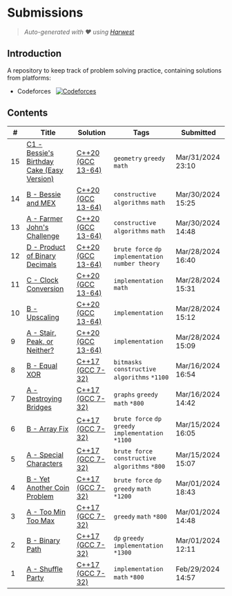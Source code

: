 Submissions
======================
> *Auto-generated with ❤ using [Harwest](https://github.com/nileshsah/harwest-tool)*

## Introduction

A repository to keep track of problem solving practice, containing solutions from platforms:
* Codeforces &nbsp; [![Codeforces](https://run.kaist.ac.kr/badges/codeforces/isym444.svg)](https://codeforces.com/profile/isym444)


## Contents

| # | Title | Solution | Tags | Submitted |
|---| ----- | -------- | ---- | --------- |
15 | [C1 - Bessie's Birthday Cake (Easy Version)](https://codeforces.com/contest/1942/problem/C1) | [C++20 (GCC 13-64)](./codeforces/1942/C1.cpp) | `geometry` `greedy` `math` | Mar/31/2024 23:10 | 
14 | [B - Bessie and MEX](https://codeforces.com/contest/1942/problem/B) | [C++20 (GCC 13-64)](./codeforces/1942/B.cpp) | `constructive algorithms` `math` | Mar/30/2024 15:25 | 
13 | [A - Farmer John's Challenge](https://codeforces.com/contest/1942/problem/A) | [C++20 (GCC 13-64)](./codeforces/1942/A.cpp) | `constructive algorithms` `math` | Mar/30/2024 14:48 | 
12 | [D - Product of Binary Decimals](https://codeforces.com/contest/1950/problem/D) | [C++20 (GCC 13-64)](./codeforces/1950/D.cpp) | `brute force` `dp` `implementation` `number theory` | Mar/28/2024 16:40 | 
11 | [C - Clock Conversion](https://codeforces.com/contest/1950/problem/C) | [C++20 (GCC 13-64)](./codeforces/1950/C.cpp) | `implementation` `math` | Mar/28/2024 15:31 | 
10 | [B - Upscaling](https://codeforces.com/contest/1950/problem/B) | [C++20 (GCC 13-64)](./codeforces/1950/B.cpp) | `implementation` | Mar/28/2024 15:12 | 
9 | [A - Stair, Peak, or Neither?](https://codeforces.com/contest/1950/problem/A) | [C++20 (GCC 13-64)](./codeforces/1950/A.cpp) | `implementation` | Mar/28/2024 15:09 | 
8 | [B - Equal XOR](https://codeforces.com/contest/1944/problem/B) | [C++17 (GCC 7-32)](./codeforces/1944/B.cpp) | `bitmasks` `constructive algorithms` `*1100` | Mar/16/2024 16:54 | 
7 | [A - Destroying Bridges](https://codeforces.com/contest/1944/problem/A) | [C++17 (GCC 7-32)](./codeforces/1944/A.cpp) | `graphs` `greedy` `math` `*800` | Mar/16/2024 14:42 | 
6 | [B - Array Fix](https://codeforces.com/contest/1948/problem/B) | [C++17 (GCC 7-32)](./codeforces/1948/B.cpp) | `brute force` `dp` `greedy` `implementation` `*1100` | Mar/15/2024 16:05 | 
5 | [A - Special Characters](https://codeforces.com/contest/1948/problem/A) | [C++17 (GCC 7-32)](./codeforces/1948/A.cpp) | `brute force` `constructive algorithms` `*800` | Mar/15/2024 15:07 | 
4 | [B - Yet Another Coin Problem](https://codeforces.com/contest/1934/problem/B) | [C++17 (GCC 7-32)](./codeforces/1934/B.cpp) | `brute force` `dp` `greedy` `math` `*1200` | Mar/01/2024 18:43 | 
3 | [A - Too Min Too Max](https://codeforces.com/contest/1934/problem/A) | [C++17 (GCC 7-32)](./codeforces/1934/A.cpp) | `greedy` `math` `*800` | Mar/01/2024 14:48 | 
2 | [B - Binary Path](https://codeforces.com/contest/1937/problem/B) | [C++17 (GCC 7-32)](./codeforces/1937/B.cpp) | `dp` `greedy` `implementation` `*1300` | Mar/01/2024 12:11 | 
1 | [A - Shuffle Party](https://codeforces.com/contest/1937/problem/A) | [C++17 (GCC 7-32)](./codeforces/1937/A.cpp) | `implementation` `math` `*800` | Feb/29/2024 14:57 | 